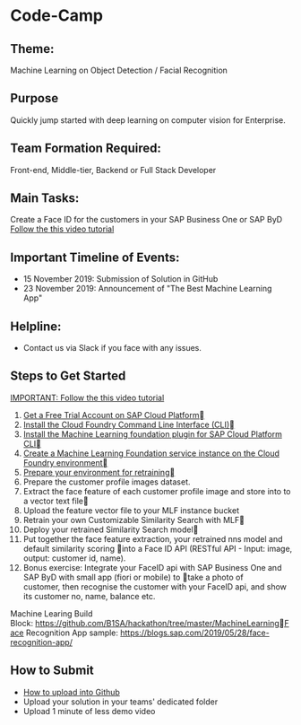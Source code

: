 # Code-Camp

## Theme: 
Machine Learning on Object Detection / Facial Recognition

## Purpose
Quickly jump started with deep learning on computer vision for Enterprise.

## Team Formation Required: 
Front-end, Middle-tier, Backend or Full Stack Developer

## Main Tasks: 
Create a Face ID for the customers in your SAP Business One or SAP ByD
[Follow the this video tutorial](https://www.youtube.com)

## Important Timeline of Events:
- 15 November 2019: Submission of Solution in GitHub
- 23 November 2019: Announcement of "The Best Machine Learning App"

## Helpline:
- Contact us via Slack if you face with any issues.

## Steps to Get Started
[IMPORTANT: Follow the this video tutorial](https://www.youtube.com)
1. [Get a Free Trial Account on SAP Cloud Platform](https://developers.sap.com/tutorials/hcp-create-trial-account.html)
2. [Install the Cloud Foundry Command Line Interface (CLI)](https://developers.sap.com/tutorials/cp-cf-download-cli.html)
3. [Install the Machine Learning foundation plugin for SAP Cloud Platform CLI](https://developers.sap.com/tutorials/cp-mlf-install-sapmlcli.html)
4. [Create a Machine Learning Foundation service instance on the Cloud Foundry environment](https://developers.sap.com/tutorials/cp-mlf-create-instance.html)
5. [Prepare your environment for retraining](https://developers.sap.com/tutorials/cp-mlf-retrain-image-classification-01.html)
6. Prepare the customer profile images dataset.
7. Extract the face feature of each customer profile image and store into to a vector text file
8. Upload the feature vector file to your MLF instance bucket
9. Retrain your own Customizable Similarity Search with MLF
10. Deploy your retrained Similarity Search model
11. Put together the face feature extraction, your retrained nns model and default similarity scoring into a Face ID API (RESTful API - Input: image, output: customer id, name).
12. Bonus exercise: Integrate your FaceID api with SAP Business One and SAP ByD with small app (fiori or mobile) to take a photo of customer, then recognise the customer with your FaceID api, and show its customer no, name, balance etc.

Machine Learing Build Block: https://github.com/B1SA/hackathon/tree/master/MachineLearningFace Recognition App sample: https://blogs.sap.com/2019/05/28/face-recognition-app/

## How to Submit
- [How to upload into Github](https://www.youtube.com/watch?v=Xlz9-wV1Uxs)
- Upload your solution in your teams' dedicated folder
- Upload 1 minute of less demo video